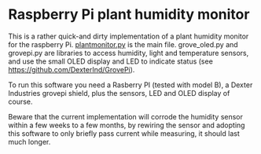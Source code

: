 # Raspberry Pi plant humidity monitor

This is a rather quick-and dirty implementation of a plant humidity monitor for the raspberry Pi.
[plantmonitor.py](plantmonitor.py) is  the main file. grove_oled.py and grovepi.py
are libraries to access humidity, light and temperature sensors, and use
the small OLED display and LED to indicate status (see <https://github.com/DexterInd/GrovePi>).

To run this software you need a Rasberry PI (tested with model B), a Dexter Industries grovepi shield,
plus the sensors, LED and OLED display of course. 

Beware that the current implementation will corrode the humidity sensor within a few weeks to a few months,
by rewiring the sensor and adopting this software to only briefly pass current while measuring,
it should last much longer.
